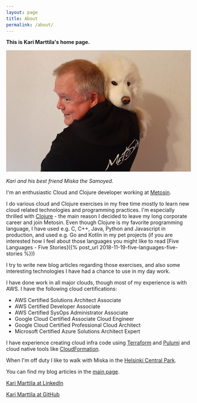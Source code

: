 ```yaml
---
layout: page
title: About
permalink: /about/
---
```


**This is Kari Marttila's home page.**

![Kari and his best friend Miska the Samoyed](/img/about_page_kari_and_miska.jpg)

*Kari and his best friend Miska the Samoyed.*


I'm an enthusiastic Cloud and Clojure developer working at [Metosin](http://www.metosin.fi/).

I do various cloud and Clojure exercises in my free time mostly to learn new cloud related technologies and programming practices. I'm especially thrilled with [Clojure](https://clojure.org/) - the main reason I decided to leave my long corporate career and join Metosin. Even though Clojure is my favorite programming language, I have used e.g. C, C++, Java, Python and Javascript in production, and used e.g. Go and Kotlin in my pet projects (if you are interested how I feel about those languages you might like to read [Five Languages - Five Stories]({% post_url 2018-11-19-five-languages-five-stories %}))

I try to write new blog articles regarding those exercises, and also some interesting technologies I have had a chance to use in my day work.

I have done work in all major clouds, though most of my experience is with AWS. I have the following cloud certifications:
- AWS Certified Solutions Architect Associate
- AWS Certified Developer Associate
- AWS Certified SysOps Administrator Associate
- Google Cloud Certified Associate Cloud Engineer
- Google Cloud Certified Professional Cloud Architect
- Microsoft Certified Azure Solutions Architect Expert

I have experience creating cloud infra code using [Terraform](https://www.terraform.io/) and [Pulumi](https://www.pulumi.com/) and cloud native tools like [CloudFormation](https://aws.amazon.com/cloudformation/).

When I'm off duty I like to walk with Miska in the [Helsinki Central Park](https://www.hel.fi/hel2/keskuspuisto/eng/1centralpark/).

You can find my blog articles in the [main page](../index.html).

[Kari Marttila at LinkedIn](https://www.linkedin.com/in/karimarttila/)

[Kari Marttila at GitHub](https://github.com/karimarttila)
